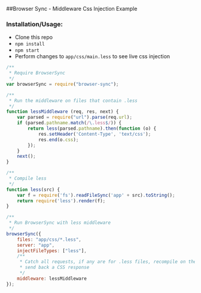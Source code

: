 ##Browser Sync - Middleware Css Injection Example

### Installation/Usage:

- Clone this repo
- `npm install`
- `npm start`
- Perform changes to `app/css/main.less` to see live css injection

```js
/**
 * Require BrowserSync
 */
var browserSync = require("browser-sync");

/**
 * Run the middleware on files that contain .less
 */
function lessMiddleware (req, res, next) {
    var parsed = require("url").parse(req.url);
    if (parsed.pathname.match(/\.less$/)) {
        return less(parsed.pathname).then(function (o) {
            res.setHeader('Content-Type', 'text/css');
            res.end(o.css);
        });
    }
    next();
}

/**
 * Compile less
 */
function less(src) {
    var f = require('fs').readFileSync('app' + src).toString();
    return require('less').render(f);
}

/**
 * Run BrowserSync with less middleware
 */
browserSync({
    files: "app/css/*.less",
    server: "app",
    injectFileTypes: ["less"],
    /**
     * Catch all requests, if any are for .less files, recompile on the fly and
     * send back a CSS response
     */
    middleware: lessMiddleware
});

```


